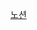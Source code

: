 [노션](https://vivacious-spy-a54.notion.site/PUBG-Finish-Placement-Prediction-tuning-263adfb0be1680af9c01d07e3ef7783c?source=copy_link)
